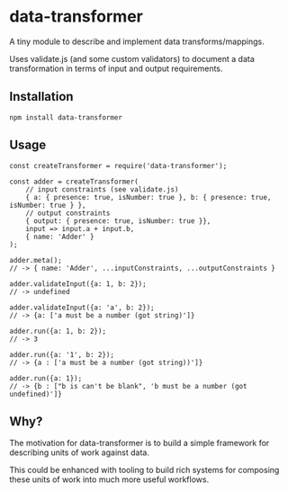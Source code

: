 # data-transformer
A tiny module to describe and implement data transforms/mappings.

Uses validate.js (and some custom validators) to document a data transformation in terms of input and output requirements.

## Installation

```
npm install data-transformer
```

## Usage

```
const createTransformer = require('data-transformer');

const adder = createTransformer(
    // input constraints (see validate.js)
    { a: { presence: true, isNumber: true }, b: { presence: true, isNumber: true } },
    // output constraints
    { output: { presence: true, isNumber: true }},
    input => input.a + input.b,
    { name: 'Adder' }
);

adder.meta();
// -> { name: 'Adder', ...inputConstraints, ...outputConstraints }

adder.validateInput({a: 1, b: 2});
// -> undefined

adder.validateInput({a: 'a', b: 2});
// -> {a: ['a must be a number (got string)']}

adder.run({a: 1, b: 2});
// -> 3

adder.run({a: '1', b: 2});
// -> {a : ['a must be a number (got string))']}

adder.run({a: 1});
// -> {b : ["b is can't be blank", 'b must be a number (got undefined)']}
```

## Why?

The motivation for data-transformer is to build a simple framework for describing units of work against data.

This could be enhanced with tooling to build rich systems for composing these units of work into much more useful
workflows.

